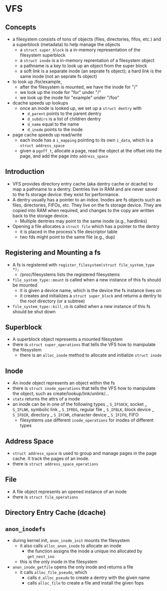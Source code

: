 VFS
===

## Concepts

- a filesystem consists of tons of objects (files, directories, fifos, etc.)
  and a superblock (metadata) to help manage the objects
  - a `struct super_block` is a in-memory representation of the filesystem
    superblock
  - a `struct inode` is a in-memory reprentation of a filesystem object
  - a pathname is a key to look up an object from the super block
  - a soft link is a separate inode (an seprate fs object); a hard link is the
    same inode (not an seprate fs object)
- to look up /for/example,
  - after the filesystem is mounted, we have the inode for "/"
  - we look up the inode for "for" under "/"
  - we look up the inode for "example" under "/foo"
- dcache speeds up lookups
  - once an inode is looked up, we set up a `struct dentry` with
    - `d_parent` points to the parent dentry
    - `d_subdirs` is a list of children dentry
    - `d_name` equal to the name
    - `d_inode` points to the inode
- page cache speeds up read/write
  - each inode has a `i_mapping` pointing to its own `i_data`, which is a
    `struct address_space`
  - given a `pgoff_t`, allocate a page, read the object at the offset into
    the page, and add the page into `address_space`

## Introduction

- VFS provides directory entry cache (aka dentry cache or dcache) to map a
  pathname to a dentry.  Dentries live in RAM and are never saved to the fs
  storage device: they exist for performance.
- A dentry usually has a pointer to an indoe.  Inodes are fs objects such as
  files, directories, FIFOs, etc.  They live on the fs storage device.  They
  are copied into RAM when required, and changes to the copy are written back
  to the storage device.
  - Multiple dentries may point to the same inode (e.g., hardlinks)
- Opening a file allocates a `struct file` which has a pointer to the dentry
  - it is placed in the process's file descriptor table
  - two fds might point to the same file (e.g., dup)

## Registering and Mounting a fs

- A fs is registered with `register_filesystem(struct file_system_type *);`
  - /proc/filesystems lists the registered filesystems
- `file_system_type::mount` is called when a new instance of this fs should be
  mounted
  - it is given a device name, which is the device the fs instance lives on
  - it creates and initializes a `struct super_block` and returns a dentry to
    the root directory (or a subtree)
- `file_system_type::kill_cb` is called when a new instance of this fs should be
  shut down

## Superblock

- A superblock object represents a mounted filesystem
- there is `struct super_operations` that tells the VFS how to manipulate the
  filesystem
  - there is an `alloc_inode` method to allocate and initialize `struct inode`

## Inode

- An inode object represents an object within the fs
- there is `struct inode_operations` that tells the VFS how to manipulate the
  object, such as create/lookup/link/unlink/...
- `statx` returns the attrs of a inode
- an inode can be in one of the following types
  _ `S_IFSOCK`, socket
  _ `S_IFLNK`, symbolic link
  _ `S_IFREG`, regular file
  _ `S_IFBLK`, block device
  _ `S_IFDIR`, directory
  _ `S_IFCHR`, character device
  _ `S_IFIFO`, FIFO
  - filesystems use different `inode_operations` for inodes of different types

## Address Space

- `struct address_space` is used to group and manage pages in the page cache.
  It track the pages of an inode.
- there is `struct address_space_operations`

## File

- A file object represents an opened instance of an inode
- there is `struct file_operations`

## Directory Entry Cache (dcache)

## `anon_inodefs`

- during kernel init, `anon_inode_init` mounts the filesystem
  - it also calls `alloc_anon_inode` to allocate an inode
    - the function assigns the inode a unique ino allocated by `get_next_ino`
  - this is the only inode in the filesystem
- `anon_inode_getfile` opens the only inode and returns a file
  - it calls `alloc_file_pseudo`, which
    - calls `d_alloc_pseudo` to create a dentry with the given name
    - calls `alloc_file` to create a file and install the given fops
